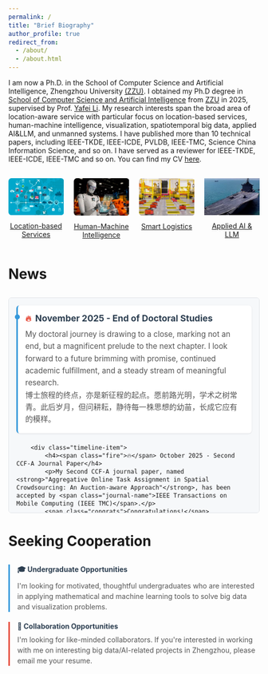 ```yaml
---
permalink: /
title: "Brief Biography"
author_profile: true
redirect_from: 
  - /about/
  - /about.html
---
```


I am now a Ph.D. in the School of Computer Science and Artificial Intelligence, Zhengzhou University [(ZZU)](https://www.zzu.edu.cn/). I obtained my Ph.D degree in [School of Computer Science and Artificial Intelligence](https://www7.zzu.edu.cn/csai/) from [ZZU](https://www.zzu.edu.cn/) in 2025, supervised by Prof. [Yafei Li](https://www7.zzu.edu.cn/csai/info/1354/3155.htm). My research interests span the broad area of location-aware service with particular focus on location-based services, human-machine intelligence, visualization, spatiotemporal big data, applied AI&LLM, and unmanned systems. I have published more than 10 technical papers, including IEEE-TKDE, IEEE-ICDE, PVLDB, IEEE-TMC, Science China Information Science, and so on. I have served as a reviewer for IEEE-TKDE, IEEE-ICDE, IEEE-TMC and so on. You can find my CV [here](/files/cv.pdf).

<div class="image-grid" style="display: grid; grid-template-columns: repeat(4, 1fr); gap: 20px; text-align: center; margin: 30px 0;">
  <div class="image-item">
    <a href="https://www.businessnewsdaily.com/5386-location-based-services.html" target="_blank">
      <img src="/images/local_based.png" alt="Location-based Services" style="width: 100%; max-width: 180px; height: auto;">
    </a>
    <p style="margin-top: 10px;">
      <a href="https://www.businessnewsdaily.com/5386-location-based-services.html" target="_blank">Location-based Services</a>
    </p>
  </div>
  
  <div class="image-item">
    <a href="https://hbr.org/2018/07/collaborative-intelligence-humans-and-ai-are-joining-forces" target="_blank">
      <img src="/images/human.png" alt="Human-Machine Intelligence" style="width: 100%; max-width: 180px; height: auto;">
    </a>
    <p style="margin-top: 10px;">
      <a href="https://hbr.org/2018/07/collaborative-intelligence-humans-and-ai-are-joining-forces" target="_blank">Human-Machine Intelligence</a>
    </p>
  </div>
  
  <div class="image-item">
    <a href="https://isl-group.eu/en/logistic-solutions/intelligent-logistic-solutions/" target="_blank">
      <img src="/images/smart_log.png" alt="Visualization" style="width: 100%; max-width: 180px; height: auto;">
    </a>
    <p style="margin-top: 10px;">
      <a href="https://isl-group.eu/en/logistic-solutions/intelligent-logistic-solutions/" target="_blank">Smart Logistics</a>
    </p>
  </div>
  
  <div class="image-item">
    <a href="https://www.appliedai.de/en/solutions-services/ai-individual-solutions/large-language-models/" target="_blank">
      <img src="/images/wuren.png" alt="Applied AI & LLM" style="width: 100%; max-width: 180px; height: auto;">
    </a>
    <p style="margin-top: 10px;">
      <a href="https://www.appliedai.de/en/solutions-services/ai-individual-solutions/large-language-models/" target="_blank">Applied AI & LLM</a>
    </p>
  </div>
</div>




News
======

<style>
.research-timeline {
    max-width: 100%;
    margin: 30px 0;
}

.timeline-scroll {
    max-height: 400px;
    overflow-y: auto;
    padding-right: 10px;
    border: 1px solid #e1e4e8;
    border-radius: 6px;
    padding: 15px;
    background: #f6f8fa;
}

/* 自定义滚动条 */
.timeline-scroll::-webkit-scrollbar {
    width: 6px;
}

.timeline-scroll::-webkit-scrollbar-track {
    background: #f1f1f1;
    border-radius: 3px;
}

.timeline-scroll::-webkit-scrollbar-thumb {
    background: #c1c1c1;
    border-radius: 3px;
}

.timeline-scroll::-webkit-scrollbar-thumb:hover {
    background: #a8a8a8;
}

.timeline-item {
    border-left: 3px solid #3498db;
    padding: 0 15px 20px 15px;
    margin-bottom: 20px;
    position: relative;
    background: white;
    border-radius: 6px;
    padding: 15px;
    box-shadow: 0 1px 3px rgba(0,0,0,0.1);
}

.timeline-item:last-child {
    margin-bottom: 0;
    padding-bottom: 15px;
}

.timeline-item::before {
    content: '';
    position: absolute;
    width: 10px;
    height: 10px;
    border-radius: 50%;
    background: #3498db;
    top: 18px;
    left: -6.5px;
}

.timeline-item.accepted::before {
    background: #e74c3c;
}

.timeline-item h4 {
    margin: 0 0 10px 0;
    color: #2c3e50;
    font-size: 1.1rem;
    display: flex;
    align-items: center;
}

.timeline-item h4 .fire {
    color: #e74c3c;
    margin-right: 8px;
    font-size: 1rem;
}

.timeline-item p {
    margin: 0;
    color: #555;
    line-height: 1.6;
    font-size: 0.95rem;
}

.journal-name {
    color: #3498db;
    font-weight: 600;
}

.congrats {
    color: #e74c3c;
    font-weight: bold;
    margin-top: 8px;
    display: inline-block;
    font-size: 0.9rem;
}

.scroll-hint {
    text-align: center;
    color: #7f8c8d;
    font-size: 0.85rem;
    margin-top: 10px;
    transition: opacity 0.3s ease;
}
</style>

<div class="research-timeline">
    <div class="timeline-scroll" id="timelineScroll">
        <div class="timeline-item">
            <h4><span class="fire">🔥</span> November 2025 - End of Doctoral Studies</h4>
            <p>My doctoral journey is drawing to a close, marking not an end, but a magnificent prelude to the next chapter. I look forward to a future brimming with promise, continued academic fulfillment, and a steady stream of meaningful research.</p>
          <p>博士旅程的终点，亦是新征程的起点。愿前路光明，学术之树常青。此后岁月，但问耕耘，静待每一株思想的幼苗，长成它应有的模样。</p>
        </div>
        
        <div class="timeline-item">
            <h4><span class="fire">🔥</span> October 2025 - Second CCF-A Journal Paper</h4>
            <p>My Second CCF-A journal paper, named <strong>"Aggregative Online Task Assignment in Spatial Crowdsourcing: An Auction-aware Approach"</strong>, has been accepted by <span class="journal-name">IEEE Transactions on Mobile Computing (IEEE TMC)</span>.</p>
            <span class="congrats">Congratulations!</span>
        </div>
        
        <div class="timeline-item accepted">
            <h4><span class="fire">🔥</span> June 2025 - First CCF-A Journal Paper</h4>
            <p>My first CCF-A journal paper, named <strong>"Profit-Aware Online Crowdsensing Task Assignment for Intelligent Transportation Services"</strong>, has been accepted by <span class="journal-name">Science China Information Sciences (SCIS)</span>.</p>
            <span class="congrats">Congratulations!</span>
        </div>
        
        <div class="timeline-item">
            <h4><span class="fire">🔥</span> September 2021 - Opening of Doctory Studing</h4>
            <p>My doctoral journey has begun! I need to work hard and strive to graduate normally in four years without delay.</p>
        </div>
        
        

    </div>
    <div class="scroll-hint" id="scrollHint">↓ Scroll for more news</div>
</div>

<script>
document.addEventListener('DOMContentLoaded', function() {
    const timelineScroll = document.getElementById('timelineScroll');
    const scrollHint = document.getElementById('scrollHint');
    
    // 检查内容是否超出容器高度
    if (timelineScroll.scrollHeight > timelineScroll.clientHeight) {
        // 滚动时隐藏提示
        timelineScroll.addEventListener('scroll', function() {
            if (timelineScroll.scrollTop > 10) {
                scrollHint.style.opacity = '0';
            } else {
                scrollHint.style.opacity = '1';
            }
        });
    } else {
        scrollHint.style.display = 'none';
    }
});
</script>


Seeking Cooperation
======
<div class="clean-opportunities" style="margin: 30px 0;">
  <div style="border-left: 3px solid #3498db; padding: 0 0 0 15px; margin-bottom: 20px;">
    <h4 style="margin: 0 0 8px 0; color: #2c3e50;">🎓 Undergraduate Opportunities</h4>
    <p style="margin: 0; color: #555; line-height: 1.5;">
      I'm looking for motivated, thoughtful undergraduates who are interested in applying mathematical and machine learning tools to solve big data and visualization problems.
    </p>
  </div>

  <div style="border-left: 3px solid #e74c3c; padding: 0 0 0 15px; margin-bottom: 20px;">
    <h4 style="margin: 0 0 8px 0; color: #2c3e50;">🤝 Collaboration Opportunities</h4>
    <p style="margin: 0; color: #555; line-height: 1.5;">
      I'm looking for like-minded collaborators. If you're interested in working with me on interesting big data/AI-related projects in Zhengzhou, please email me your resume.
    </p>
  </div>
</div>
